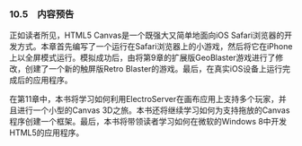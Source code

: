 ### 10.5　内容预告

正如读者所见，HTML5 Canvas是一个既强大又简单地面向iOS Safari浏览器的开发方式。本章首先编写了一个运行在Safari浏览器上的小游戏，然后将它在iPhone上以全屏模式运行。模拟成功后，由将第9章的扩展版GeoBlaster游戏进行了修改，创建了一个新的触屏版Retro Blaster的游戏。最后，在真实iOS设备上运行完成后的应用程序。

在第11章中，本书将学习如何利用ElectroServer在画布应用上支持多个玩家，并且进行一个小型的Canvas 3D之旅。本书还将继续学习如何为支持拖放的Canvas程序创建一个框架。最后，本书将带领读者学习如何在微软的Windows 8中开发HTML5的应用程序。



